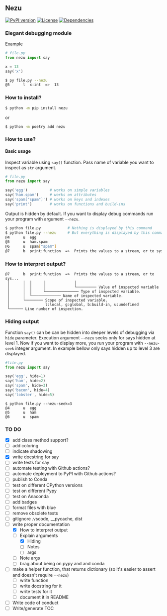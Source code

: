 ## Nezu

[![PyPI version](https://badge.fury.io/py/nezu.svg)](https://pypi.org/project/nezu/)
[![License](https://img.shields.io/badge/license-MIT-teal)](https://opensource.org/license/mit/)
[![Dependencies](https://img.shields.io/badge/dependencies-None-teal)](https://github.com/Nezu-Devs/Nezu/blob/main/pyproject.toml)

### Elegant debugging module

Example
```py
# file.py
from nezu import say

x = 13
say('x')
```
```bash
$ py file.py --nezu
@5      l  x:int  =>  13
```


### How to install?

```bash
$ python -m pip install nezu
```
or
```bash
$ python -m poetry add nezu
```

### How to use?

#### Basic usage


Inspect variable using `say()` function. Pass name of variable you want to inspect as `str` argument. 

```py
# file.py
from nezu import say

say('egg')			# works on simple variables
say('ham.spam')		# works on attributes
say('spam["spam"]') # works on keys and indexes
say('print')		# works on functions and build-ins
```

Output is hidden by default. If you want to display debug commands run your program with argument `--nezu`.

```bash
$ python file.py 			# Nothing is displayed by this command
$ python file.py --nezu		# But everything is displayed by this command
@4      u  egg
@5      u  ham.spam
@6      u  spam["spam"]
@7      b  print:function  =>  Prints the values to a stream, or to sys...
```

### How to interpret output?

```
@7      b  print:function  =>  Prints the values to a stream, or to sys...
 │      │  │     │             │
 │      │  │     │             └───────── Value of inspected variable
 │      │  │     └─────────────── Type of inspected variable.
 │      │  └───────────── Name of inspected variable.
 │      └──────── Scope of inspected variable.
 │				  l:local, g:global, b:build-in, u:undefined          
 └────── Line number of inspection.
```

### Hiding output

Function `say()` can be can be hidden into deeper levels of debugging via `hide` parameter. Execution argument `--nezu` seeks only for says hidden at level 1. Now if you want to display more, you run your program with `--nezu-seek` integer argument. In example bellow only says hidden up to level 3 are displayed.

```python
#file.py
from nezu import say

say('egg', hide=1)
say('ham', hide=2)
say('spam', hide=3)
say('bacon', hide=4)
say('lobster', hide=5)
```

```
$ python file.py --nezu-seek=3
@4      u  egg
@5      u  ham
@6      u  spam
```

### TO DO

- [x] add class method support?
- [ ] add coloring
- [ ] indicate shadowing
- [x] write docstring for say
- [ ] write tests for say
- [ ] automate testing with Github actions?
- [ ] automate deployment to PyPI with Github actions?
- [ ] publish to Conda
- [ ] test on different CPython versions
- [ ] test on different Pypy
- [ ] test on Anaconda
- [ ] add badges
- [ ] format files with blue
- [ ] remove obsolete tests
- [ ] gitignore .vscode, __pycache, dist
- [ ] write proper documentation
  - [x] How to interpret output
  - [ ] Explain arguments
    - [x] Hiding
    - [ ] Notes
    - [ ] args
  - [ ] Note args
  - [ ] brag about being on pypy and and conda
- [ ] make a helper function, that returns dictionary (so it's easier to assert and doesn't require `--nezu`)
  - [ ] write function
  - [ ] write docstring for it
  - [ ] write tests for it
  - [ ] document it in README
- [ ] Write code of conduct
- [ ] Write/generate TOC

